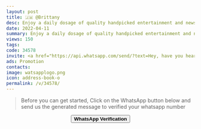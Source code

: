 ```yaml
---
layout: post
title: 🇯🇲 @Brittany
desc: Enjoy a daily dosage of quality handpicked entertainment and news Via our WhatsApp Status updates
date: 2022-04-11
summary: Enjoy a daily dosage of quality handpicked entertainment and news Via your whatsApp status, Her iD code is 34578 she is a proud member since
views: 150
tags: 
code: 34578
invite: <a href="https://api.whatsapp.com/send/?text=Hey, have you heard about this WhatsApp TV. Check out their website https://www.watsapp.tv/code and if you want to join use my code 34578 because I'm a member" class="page-scroll">Invite Friends</a>
ads: Promotion
contacts: 
image: watsapplogo.png
icon: address-book-o
permalink: /v/34578/
---
```



>Before you can get started, Click on the WhatsApp button below and send us the generated message to verified your whatsapp number
   
<center><a href="https://api.whatsapp.com/send?phone={{site.tell}}&text=ID 34578 Invited Me, Verify My Number Asap!" class="page-scroll"><button class="btn btn-outline btn-xl" id="#signup"><strong>WhatsApp Verification</strong></button></a></center>
                            
